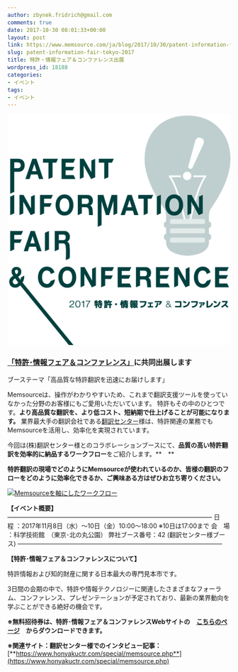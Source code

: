 ```yaml
---
author: zbynek.fridrich@gmail.com
comments: true
date: 2017-10-30 08:01:33+00:00
layout: post
link: https://www.memsource.com/ja/blog/2017/10/30/patent-information-fair-tokyo-2017/
slug: patent-information-fair-tokyo-2017
title: 特許・情報フェア＆コンファレンス出展
wordpress_id: 18188
categories:
- イベント
tags:
- イベント
---
```


**[![特許・情報フェア＆コンファレンス](/uploads/2017/10/2017logo.png)](/uploads/2017/10/2017logo.png)**


### [**「特許･情報フェア＆コンファレンス」**](http://www.pifc.jp/2017/)**に共同出展します**
ブーステーマ「高品質な特許翻訳を迅速にお届けします」


Memsourceは、操作がわかりやすいため、これまで翻訳支援ツールを使っていなかった分野のお客様にもご愛用いただいています。
特許もその中のひとつです。**より高品質な翻訳を、より低コスト、短納期で仕上げることが可能になります。**
業界最大手の翻訳会社である[翻訳センター](https://www.honyakuctr.com/)様は、特許関連の業務でもMemsourceを活用し、効率化を実現されています。

<!-- more -->

今回は(株)翻訳センター様とのコラボレーションブースにて、**品質の高い特許翻訳を効率的に納品するワークフロー**をご紹介します。**　**

**特許翻訳の現場でどのようにMemsourceが使われているのか、皆様の翻訳のフローをどのように効率化できるか、ご興味ある方はぜひお立ち寄りください。**

[![Memsourceを軸にしたワークフロー](/uploads/2017/10/システム図-300x250.png)](/uploads/2017/10/システム図.png)

**【イベント概要】**
—————————————————————————————————
日　程 ：2017年11月8日（水）～10日（金）10:00～18:00
※10日は17:00まで
会　場 ：科学技術館　（東京･北の丸公園）
弊社ブース番号：42 (翻訳センター様ブース)
—————————————————————————————————



**【特許･情報フェア＆コンファレンスについて】**

特許情報および知的財産に関する日本最大の専門見本市です。

3日間の会期の中で、特許や情報テクノロジーに関連したさまざまなフォーラム、コンファレンス、プレゼンテーションが予定されており、最新の業界動向を学ぶことができる絶好の機会です。

**※無料招待券は、特許･情報フェア＆コンファレンスWebサイトの　[こちらのページ](http://www.pifc.jp/2017/visit/#exhibit_invi)　からダウンロードできます。**

**※関連サイト：翻訳センター様でのインタビュー記事：**[**https://www.honyakuctr.com/special/memsource.php**](https://www.honyakuctr.com/special/memsource.php)


